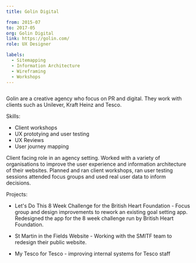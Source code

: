 ```yaml
---
title: Golin Digital

from: 2015-07
to: 2017-05
org: Golin Digital
link: https://golin.com/ 
role: UX Designer

labels:
  - Sitemapping
  - Information Architecture
  - Wireframing
  - Workshops
---
```


<img src="golin-logo.png" class="cvlogo" alt=''></img>

Golin are a creative agency who focus on PR and digital. They work with clients such as Unilever, Kraft Heinz and Tesco. 

Skills:
- Client workshops
- UX prototying and user testing
- UX Reviews
- User journey mapping

Client facing role in an agency setting. Worked with a variety of organisations to improve the user experience and information architecture of their websites. Planned and ran client workshops, ran user testing sessions attended focus groups and used real user data to inform decisions. 

Projects: 
- Let's Do This 8 Week Challenge for the British Heart Foundation - Focus group and design improvements to rework an existing goal setting app. Redesigned the app for the 8 week challenge run by British Heart Foundation.

- St Martin in the Fields Website - Working with the SMITF team to redesign their public website. 

- My Tesco for Tesco - improving internal systems for Tesco staff 
